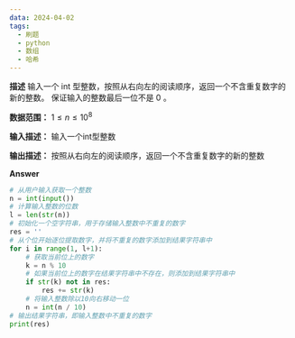 ```yaml
---
data: 2024-04-02
tags:
  - 刷题
  - python
  - 数组
  - 哈希
---
```

**描述**
输入一个 int 型整数，按照从右向左的阅读顺序，返回一个不含重复数字的新的整数。
保证输入的整数最后一位不是 0 。

**数据范围：**  $1\le n \le 10^8$
  
**输入描述：**
输入一个int型整数

**输出描述：**
按照从右向左的阅读顺序，返回一个不含重复数字的新的整数

**Answer**
```python
# 从用户输入获取一个整数
n = int(input())
# 计算输入整数的位数
l = len(str(n))
# 初始化一个空字符串，用于存储输入整数中不重复的数字
res = ''
# 从个位开始逐位提取数字，并将不重复的数字添加到结果字符串中
for i in range(1, l+1):
    # 获取当前位上的数字
    k = n % 10
    # 如果当前位上的数字在结果字符串中不存在，则添加到结果字符串中
    if str(k) not in res:
        res += str(k)
    # 将输入整数除以10向右移动一位
    n = int(n / 10)
# 输出结果字符串，即输入整数中不重复的数字
print(res)
```
